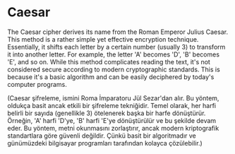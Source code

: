 # Caesar
The Caesar cipher derives its name from the Roman Emperor Julius Caesar. This method is a rather simple yet effective encryption technique. Essentially, it shifts each letter by a certain number (usually 3) to transform it into another letter. For example, the letter 'A' becomes 'D', 'B' becomes 'E', and so on. While this method complicates reading the text, it's not considered secure according to modern cryptographic standards. This is because it's a basic algorithm and can be easily deciphered by today's computer programs.


(Caesar şifreleme, ismini Roma İmparatoru Jül Sezar'dan alır. Bu yöntem, oldukça basit ancak etkili bir şifreleme tekniğidir. Temel olarak, her harfi belirli bir sayıda (genellikle 3) ötelenerek başka bir harfe dönüştürür. Örneğin, 'A' harfi 'D'ye, 'B' harfi 'E'ye dönüştürülür ve bu şekilde devam eder. Bu yöntem, metni okunmasını zorlaştırır, ancak modern kriptografik standartlara göre güvenli değildir. Çünkü basit bir algoritmadır ve günümüzdeki bilgisayar programları tarafından kolayca çözülebilir.)

